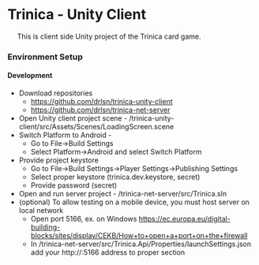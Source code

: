 # Trinica - Unity Client

&nbsp;&nbsp;&nbsp;&nbsp; This is client side Unity project of the Trinica card game.

### Environment Setup

#### Development

- Download repositories
  - https://github.com/drlsn/trinica-unity-client
  - https://github.com/drlsn/trinica-net-server
- Open Unity client project scene - /trinica-unity-client/src/Assets/Scenes/LoadingScreen.scene
- Switch Platform to Android -
  - Go to File->Build Settings
  - Select Platform->Android and select Switch Platform
- Provide project keystore
  - Go to File->Build Settings->Player Settings->Publishing Settings
  - Select proper keystore (trinica.dev.keystore, secret) 
  - Provide password (secret)
- Open and run server project - /trinica-net-server/src/Trinica.sln
- (optional) To allow testing on a mobile device, you must host server on local network
  - Open port 5166, ex. on Windows https://ec.europa.eu/digital-building-blocks/sites/display/CEKB/How+to+open+a+port+on+the+firewall
  - In /trinica-net-server/src/Trinica.Api/Properties/launchSettings.json add your http://<your-local-ip>:5166 address to proper section
